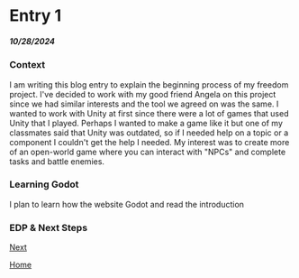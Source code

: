 # Entry 1
##### 10/28/2024

### Context
I am writing this blog entry to explain the beginning process of my freedom project. I've decided to work with my good friend Angela on this project since we had similar interests and the tool we agreed on was the same. I wanted to work with Unity at first since there were a lot of games that used Unity that I played. Perhaps I wanted to make a game like it but one of my classmates said that Unity was outdated, so if I needed help on a topic or a component I couldn't get the help I needed. My interest was to create more of an open-world game where you can interact with "NPCs" and complete tasks and battle enemies.

### Learning Godot
I plan to learn how the website Godot and read the introduction 
### EDP & Next Steps

[Next](entry02.md)

[Home](../README.md)
